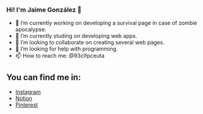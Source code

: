 ### Hi! I'm Jaime González 👋

- 🔭 I’m currently working on developing a survival page in case of zombie apocalypse.
- 🌱 I’m currently studing on developing web apps.
- 👯 I’m looking to collaborate on creating several web pages.
- 🤔 I’m looking for help with programming.
- 📫 How to reach me: @93cifpceuta

## You can find me in:

- [Instagram](https://www.instagram.com/github/)
- [Notion](https://www.notion.so/T3-Ejercicios-fee7efd574f847a798951c553f9f000e?pvs=4)
- [Pinterest](https://www.pinterest.es/pin/8655424277360417/)
